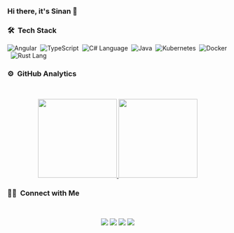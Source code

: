 ### Hi there, it's Sinan 👋

### 🛠 &nbsp;Tech Stack
![Angular](https://img.shields.io/badge/-Angular-red?style=flat&logo=angular)&nbsp;
![TypeScript](https://img.shields.io/badge/-TypeScript-blue?style=flat&logo=typescript&logoColor=white)&nbsp;
![C# Language](https://img.shields.io/badge/-C%23%20Language-purple?style=flat&logo=c%20sharp)&nbsp;
![Java](https://img.shields.io/badge/-javaC%20Language-purple?style=flat&logo=Java)&nbsp;
![Kubernetes](https://img.shields.io/badge/-Kubernetes-blue?style=flat&logo=kubernetes&logoColor=white)&nbsp;
![Docker](https://img.shields.io/badge/-Docker-black?style=flat&logo=docker&logoColor=white)&nbsp;
![Rust Lang](https://img.shields.io/badge/-Rust%20Lang-black?style=flat&logo=rust&logoColor=white)&nbsp;

### ⚙️ &nbsp;GitHub Analytics
<br>
<p align="center">
<a href="https://github.com/sinanguc">
  <img height="180em" src="https://github-readme-stats-eight-theta.vercel.app/api?username=sinanguc&show_icons=true&theme=algolia&include_all_commits=true&count_private=true"/>
  <img height="180em" src="https://github-readme-stats-eight-theta.vercel.app/api/top-langs/?username=sinanguc&layout=compact&langs_count=8&theme=algolia"/>
</a>
</p>

### 🤝🏻 &nbsp;Connect with Me
<br>
<p align="center">
<a href="https://stackoverflow.com/users/8090924/sinan"><img src="https://img.shields.io/badge/-StackOverflow-orange?style=flat&logo=Stack%20Overflow&logoColor=white"/></a>
<a href="https://www.linkedin.com/in/bsinanguc"><img src="https://img.shields.io/badge/-Linkedin-blue?style=flat&logo=Linkedin&logoColor=white"/></a>
<a href="https://bsinanguc.medium.com"><img src="https://img.shields.io/badge/-@bsinanguc-black?style=flat&logo=medium&logoColor=white"/></a>
<a href="https://twitter.com/bsinanguc"><img src="https://img.shields.io/badge/-@bsinanguc-blue?style=flat&logo=twitter&logoColor=white"/></a>
  
</p>

